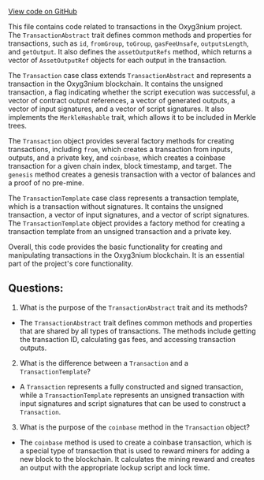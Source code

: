 [View code on GitHub](https://github.com/alephium/alephium/protocol/src/main/scala/org/alephium/protocol/model/Transaction.scala)

This file contains code related to transactions in the Oxyg3nium project. The `TransactionAbstract` trait defines common methods and properties for transactions, such as `id`, `fromGroup`, `toGroup`, `gasFeeUnsafe`, `outputsLength`, and `getOutput`. It also defines the `assetOutputRefs` method, which returns a vector of `AssetOutputRef` objects for each output in the transaction.

The `Transaction` case class extends `TransactionAbstract` and represents a transaction in the Oxyg3nium blockchain. It contains the unsigned transaction, a flag indicating whether the script execution was successful, a vector of contract output references, a vector of generated outputs, a vector of input signatures, and a vector of script signatures. It also implements the `MerkleHashable` trait, which allows it to be included in Merkle trees.

The `Transaction` object provides several factory methods for creating transactions, including `from`, which creates a transaction from inputs, outputs, and a private key, and `coinbase`, which creates a coinbase transaction for a given chain index, block timestamp, and target. The `genesis` method creates a genesis transaction with a vector of balances and a proof of no pre-mine.

The `TransactionTemplate` case class represents a transaction template, which is a transaction without signatures. It contains the unsigned transaction, a vector of input signatures, and a vector of script signatures. The `TransactionTemplate` object provides a factory method for creating a transaction template from an unsigned transaction and a private key.

Overall, this code provides the basic functionality for creating and manipulating transactions in the Oxyg3nium blockchain. It is an essential part of the project's core functionality.
## Questions: 
 1. What is the purpose of the `TransactionAbstract` trait and its methods?
- The `TransactionAbstract` trait defines common methods and properties that are shared by all types of transactions. The methods include getting the transaction ID, calculating gas fees, and accessing transaction outputs.

2. What is the difference between a `Transaction` and a `TransactionTemplate`?
- A `Transaction` represents a fully constructed and signed transaction, while a `TransactionTemplate` represents an unsigned transaction with input signatures and script signatures that can be used to construct a `Transaction`.

3. What is the purpose of the `coinbase` method in the `Transaction` object?
- The `coinbase` method is used to create a coinbase transaction, which is a special type of transaction that is used to reward miners for adding a new block to the blockchain. It calculates the mining reward and creates an output with the appropriate lockup script and lock time.